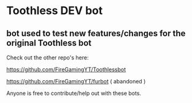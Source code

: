 # Toothless DEV bot
## bot used to test new features/changes for the original Toothless bot
Check out the other repo's here:

https://github.com/FireGamingYT/Toothlessbot

https://github.com/FireGamingYT/furbot ( abandoned )

Anyone is free to contribute/help out with these bots.
